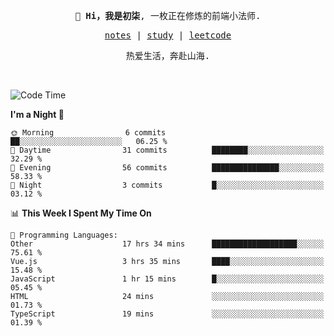 <p align="center">
  <samp>
    <span><strong>👋 Hi，我是初柒</strong>,</span>
    <span>一枚正在修炼的前端小法师.</span>
  </samp>
</p>

<p align="center">
  <samp>
    <a href="https://www.wolai.com/dec-seven/wyPFvMTwAcD9muc6RMfThB">notes</a> |
    <a href="https://github.com/dec-seven/fe-study">study</a> |
    <a href="https://leetcode.cn/u/dec-seven/">leetcode</a>
  </samp>
</p>
<p align="center">
  <samp>
    <span>热爱生活，奔赴山海.</span>
  </samp>
</p>
<br>

<!--START_SECTION:waka-->
![Code Time](http://img.shields.io/badge/Code%20Time-713%20hrs%2055%20mins-blue)

**I'm a Night 🦉** 

```text
🌞 Morning                6 commits           ██░░░░░░░░░░░░░░░░░░░░░░░   06.25 % 
🌆 Daytime                31 commits          ████████░░░░░░░░░░░░░░░░░   32.29 % 
🌃 Evening                56 commits          ███████████████░░░░░░░░░░   58.33 % 
🌙 Night                  3 commits           █░░░░░░░░░░░░░░░░░░░░░░░░   03.12 % 
```


📊 **This Week I Spent My Time On** 

```text
💬 Programming Languages: 
Other                    17 hrs 34 mins      ███████████████████░░░░░░   75.61 % 
Vue.js                   3 hrs 35 mins       ████░░░░░░░░░░░░░░░░░░░░░   15.48 % 
JavaScript               1 hr 15 mins        █░░░░░░░░░░░░░░░░░░░░░░░░   05.45 % 
HTML                     24 mins             ░░░░░░░░░░░░░░░░░░░░░░░░░   01.73 % 
TypeScript               19 mins             ░░░░░░░░░░░░░░░░░░░░░░░░░   01.39 % 
```


<!--END_SECTION:waka-->

